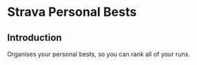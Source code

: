# Strava Personal Bests

## Introduction

Organises your personal bests, so you can rank all of your runs.